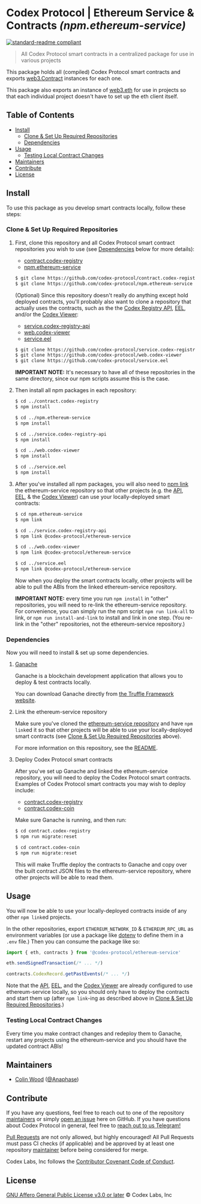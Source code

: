 # Codex Protocol | Ethereum Service & Contracts _(npm.ethereum-service)_

[![standard-readme compliant](https://img.shields.io/badge/readme%20style-standard-brightgreen.svg?style=flat-square)](https://github.com/RichardLitt/standard-readme)

> All Codex Protocol smart contracts in a centralized package for use in various projects

This package holds all (compiled) Codex Protocol smart contracts and exports
[web3.Contract](http://web3js.readthedocs.io/en/1.0/web3-eth-contract.html)
instances for each one.

This package also exports an instance of
[web3.eth](http://web3js.readthedocs.io/en/1.0/web3-eth.html) for use in
projects so that each individual project doesn't have to set up the eth client
itself.

## Table of Contents

- [Install](#install)
  - [Clone & Set Up Required Repositories](#clone--set-up-required-repositories)
  - [Dependencies](#dependencies)
- [Usage](#usage)
  - [Testing Local Contract Changes](#testing-local-contract-changes)
- [Maintainers](#maintainers)
- [Contribute](#contribute)
- [License](#license)


## Install

To use this package as you develop smart contracts locally, follow these steps:

### Clone & Set Up Required Repositories

1. First, clone this repository and all Codex Protocol smart contract repositories you wish to use (see [Dependencies](#dependencies) below for more details):

    - [contract.codex-registry](https://github.com/codex-protocol/contract.codex-registry)
    - [npm.ethereum-service](https://github.com/codex-protocol/npm.ethereum-service)

    ```bash
    $ git clone https://github.com/codex-protocol/contract.codex-registry
    $ git clone https://github.com/codex-protocol/npm.ethereum-service
    ```

    (Optional) Since this repository doesn't really do anything except hold deployed contracts, you'll probably also want to clone a repository that actually uses the contracts, such as the the [Codex Registry API](https://github.com/codex-protocol/service.codex-registry-api), [EEL](https://github.com/codex-protocol/service.eel), and/or the [Codex Viewer](https://github.com/codex-protocol/web.codex-viewer):

    - [service.codex-registry-api](https://github.com/codex-protocol/service.codex-registry-api)
    - [web.codex-viewer](https://github.com/codex-protocol/web.codex-viewer)
    - [service.eel](https://github.com/codex-protocol/service.eel)

    ```bash
    $ git clone https://github.com/codex-protocol/service.codex-registry-api
    $ git clone https://github.com/codex-protocol/web.codex-viewer
    $ git clone https://github.com/codex-protocol/service.eel
    ```

    **IMPORTANT NOTE:** It's necessary to have all of these repositories in the same directory, since our npm scripts assume this is the case.

1. Then install all npm packages in each repository:

    ```bash
    $ cd ../contract.codex-registry
    $ npm install

    $ cd ../npm.ethereum-service
    $ npm install

    $ cd ../service.codex-registry-api
    $ npm install

    $ cd ../web.codex-viewer
    $ npm install

    $ cd ../service.eel
    $ npm install
    ```

1. After you've installed all npm packages, you will also need to [npm link](https://docs.npmjs.com/cli/link) the ethereum-service repository so that other projects (e.g. the [API](https://github.com/codex-protocol/service.codex-registry-api), [EEL](https://github.com/codex-protocol/service.eel), & the [Codex Viewer](https://github.com/codex-protocol/web.codex-viewer)) can use your locally-deployed smart contracts:

    ```bash
    $ cd npm.ethereum-service
    $ npm link

    $ cd ../service.codex-registry-api
    $ npm link @codex-protocol/ethereum-service

    $ cd ../web.codex-viewer
    $ npm link @codex-protocol/ethereum-service

    $ cd ../service.eel
    $ npm link @codex-protocol/ethereum-service
    ```

    Now when you deploy the smart contracts locally, other projects will be able to pull the ABIs from the linked ethereum-service repository.

    **IMPORTANT NOTE:** every time you run `npm install` in "other" repositories, you will need to re-link the ethereum-service repository. For convenience, you can simply run the npm script `npm run link-all` to link, or `npm run install-and-link` to install and link in one step. (You re-link in the "other" repositories, not the ethereum-service repository.)

### Dependencies

Now you will need to install & set up some dependencies.

1. [Ganache](http://truffleframework.com/ganache)

    Ganache is a blockchain development application that allows you to deploy & test contracts locally.

    You can download Ganache directly from [the Truffle Framework website](http://truffleframework.com/ganache).


1. Link the ethereum-service repository

    Make sure you've cloned the [ethereum-service repository](https://github.com/codex-protocol/npm.ethereum-service) and have `npm link`ed it so that other projects will be able to use your locally-deployed smart contracts (see [Clone & Set Up Required Repositories](#clone--set-up-required-repositories) above).

    For more information on this repository, see the [README](https://github.com/codex-protocol/npm.ethereum-service/blob/master/README.md).


1. Deploy Codex Protocol smart contracts

    After you've set up Ganache and linked the ethereum-service repository, you will need to deploy the Codex Protocol smart contracts. Examples of Codex Protocol smart contracts you may wish to deploy include:

    - [contract.codex-registry](https://github.com/codex-protocol/contract.codex-registry)
    - [contract.codex-coin](https://github.com/codex-protocol/contract.codex-coin)

    Make sure Ganache is running, and then run:

    ```bash
    $ cd contract.codex-registry
    $ npm run migrate:reset

    $ cd contract.codex-coin
    $ npm run migrate:reset
    ```

    This will make Truffle deploy the contracts to Ganache and copy over the built contract JSON files to the ethereum-service repository, where other projects will be able to read them.


## Usage

You will now be able to use your locally-deployed contracts inside of any other `npm link`ed projects.

In the other repositories, export `ETHEREUM_NETWORK_ID` & `ETHEREUM_RPC_URL` as environment variables (or
use a package like [dotenv](https://www.npmjs.com/package/dotenv) to define them
in a `.env` file.) Then you can consume the package like so:

```javascript
import { eth, contracts } from '@codex-protocol/ethereum-service'

eth.sendSignedTransaction(/* ... */)

contracts.CodexRecord.getPastEvents(/* ... */)
```

Note that the [API](https://github.com/codex-protocol/service.codex-registry-api), [EEL](https://github.com/codex-protocol/service.eel), and the [Codex Viewer](https://github.com/codex-protocol/web.codex-viewer) are already configured to use ethereum-service locally, so you should only have to deploy the contracts and start them up (after `npm link`-ing as described above in [Clone & Set Up Required Repositories](#clone--set-up-required-repositories).)

### Testing Local Contract Changes

Every time you make contract changes and redeploy them to Ganache, restart any projects using the ethereum-service and you should have the updated contract ABIs!


## Maintainers

- [Colin Wood](mailto:colin@codexprotocol.com) ([@Anaphase](https://github.com/Anaphase))


## Contribute

If you have any questions, feel free to reach out to one of the repository [maintainers](#maintainers) or simply [open an issue](https://github.com/codex-protocol/npm.ethereum-service/issues/new) here on GitHub. If you have questions about Codex Protocol in general, feel free to [reach out to us Telegram!](https://t.me/codexprotocol)

[Pull Requests](https://github.com/codex-protocol/npm.ethereum-service/pulls) are not only allowed, but highly encouraged! All Pull Requests must pass CI checks (if applicable) and be approved by at least one repository [maintainer](#maintainers) before being considered for merge.

Codex Labs, Inc follows the [Contributor Covenant Code of Conduct](https://contributor-covenant.org/version/1/4/code-of-conduct).


## License

[GNU Affero General Public License v3.0 or later](LICENSE) © Codex Labs, Inc
